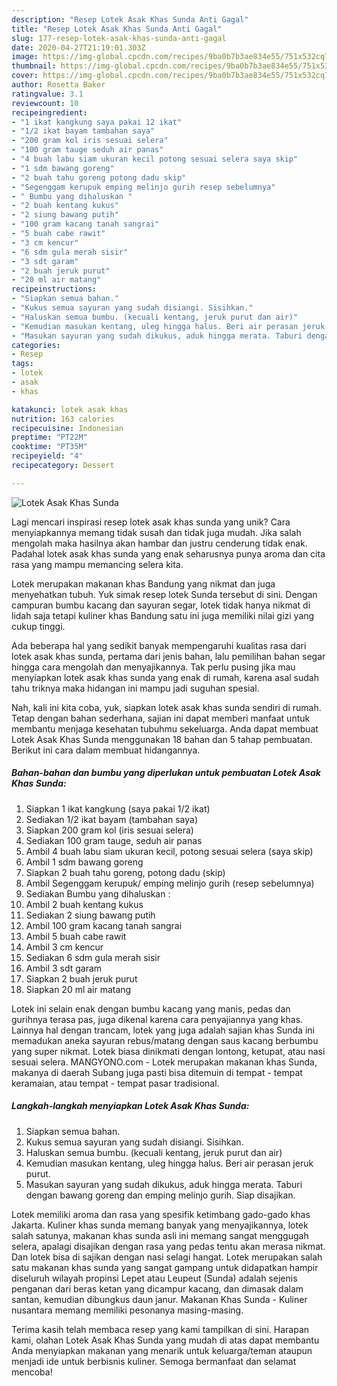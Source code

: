 ```yaml
---
description: "Resep Lotek Asak Khas Sunda Anti Gagal"
title: "Resep Lotek Asak Khas Sunda Anti Gagal"
slug: 177-resep-lotek-asak-khas-sunda-anti-gagal
date: 2020-04-27T21:19:01.303Z
image: https://img-global.cpcdn.com/recipes/9ba0b7b3ae834e55/751x532cq70/lotek-asak-khas-sunda-foto-resep-utama.jpg
thumbnail: https://img-global.cpcdn.com/recipes/9ba0b7b3ae834e55/751x532cq70/lotek-asak-khas-sunda-foto-resep-utama.jpg
cover: https://img-global.cpcdn.com/recipes/9ba0b7b3ae834e55/751x532cq70/lotek-asak-khas-sunda-foto-resep-utama.jpg
author: Rosetta Baker
ratingvalue: 3.1
reviewcount: 10
recipeingredient:
- "1 ikat kangkung saya pakai 12 ikat"
- "1/2 ikat bayam tambahan saya"
- "200 gram kol iris sesuai selera"
- "100 gram tauge seduh air panas"
- "4 buah labu siam ukuran kecil potong sesuai selera saya skip"
- "1 sdm bawang goreng"
- "2 buah tahu goreng potong dadu skip"
- "Segenggam kerupuk emping melinjo gurih resep sebelumnya"
- " Bumbu yang dihaluskan "
- "2 buah kentang kukus"
- "2 siung bawang putih"
- "100 gram kacang tanah sangrai"
- "5 buah cabe rawit"
- "3 cm kencur"
- "6 sdm gula merah sisir"
- "3 sdt garam"
- "2 buah jeruk purut"
- "20 ml air matang"
recipeinstructions:
- "Siapkan semua bahan."
- "Kukus semua sayuran yang sudah disiangi. Sisihkan."
- "Haluskan semua bumbu. (kecuali kentang, jeruk purut dan air)"
- "Kemudian masukan kentang, uleg hingga halus. Beri air perasan jeruk purut."
- "Masukan sayuran yang sudah dikukus, aduk hingga merata. Taburi dengan bawang goreng dan emping melinjo gurih. Siap disajikan."
categories:
- Resep
tags:
- lotek
- asak
- khas

katakunci: lotek asak khas 
nutrition: 163 calories
recipecuisine: Indonesian
preptime: "PT22M"
cooktime: "PT35M"
recipeyield: "4"
recipecategory: Dessert

---
```



![Lotek Asak Khas Sunda](https://img-global.cpcdn.com/recipes/9ba0b7b3ae834e55/751x532cq70/lotek-asak-khas-sunda-foto-resep-utama.jpg)

Lagi mencari inspirasi resep lotek asak khas sunda yang unik? Cara menyiapkannya memang tidak susah dan tidak juga mudah. Jika salah mengolah maka hasilnya akan hambar dan justru cenderung tidak enak. Padahal lotek asak khas sunda yang enak seharusnya punya aroma dan cita rasa yang mampu memancing selera kita.

Lotek merupakan makanan khas Bandung yang nikmat dan juga menyehatkan tubuh. Yuk simak resep lotek Sunda tersebut di sini. Dengan campuran bumbu kacang dan sayuran segar, lotek tidak hanya nikmat di lidah saja tetapi kuliner khas Bandung satu ini juga memiliki nilai gizi yang cukup tinggi.

Ada beberapa hal yang sedikit banyak mempengaruhi kualitas rasa dari lotek asak khas sunda, pertama dari jenis bahan, lalu pemilihan bahan segar hingga cara mengolah dan menyajikannya. Tak perlu pusing jika mau menyiapkan lotek asak khas sunda yang enak di rumah, karena asal sudah tahu triknya maka hidangan ini mampu jadi suguhan spesial.


Nah, kali ini kita coba, yuk, siapkan lotek asak khas sunda sendiri di rumah. Tetap dengan bahan sederhana, sajian ini dapat memberi manfaat untuk membantu menjaga kesehatan tubuhmu sekeluarga. Anda dapat membuat Lotek Asak Khas Sunda menggunakan 18 bahan dan 5 tahap pembuatan. Berikut ini cara dalam membuat hidangannya.

<!--inarticleads1-->

##### Bahan-bahan dan bumbu yang diperlukan untuk pembuatan Lotek Asak Khas Sunda:

1. Siapkan 1 ikat kangkung (saya pakai 1/2 ikat)
1. Sediakan 1/2 ikat bayam (tambahan saya)
1. Siapkan 200 gram kol (iris sesuai selera)
1. Sediakan 100 gram tauge, seduh air panas
1. Ambil 4 buah labu siam ukuran kecil, potong sesuai selera (saya skip)
1. Ambil 1 sdm bawang goreng
1. Siapkan 2 buah tahu goreng, potong dadu (skip)
1. Ambil Segenggam kerupuk/ emping melinjo gurih (resep sebelumnya)
1. Sediakan  Bumbu yang dihaluskan :
1. Ambil 2 buah kentang kukus
1. Sediakan 2 siung bawang putih
1. Ambil 100 gram kacang tanah sangrai
1. Ambil 5 buah cabe rawit
1. Ambil 3 cm kencur
1. Sediakan 6 sdm gula merah sisir
1. Ambil 3 sdt garam
1. Siapkan 2 buah jeruk purut
1. Siapkan 20 ml air matang


Lotek ini selain enak dengan bumbu kacang yang manis, pedas dan gurihnya terasa pas, juga dikenal karena cara penyajiannya yang khas. Lainnya hal dengan trancam, lotek yang juga adalah sajian khas Sunda ini memadukan aneka sayuran rebus/matang dengan saus kacang berbumbu yang super nikmat. Lotek biasa dinikmati dengan lontong, ketupat, atau nasi sesuai selera. MANGYONO.com - Lotek merupakan makanan khas Sunda, makanya di daerah Subang juga pasti bisa ditemuin di tempat - tempat keramaian, atau tempat - tempat pasar tradisional. 

<!--inarticleads2-->

##### Langkah-langkah menyiapkan Lotek Asak Khas Sunda:

1. Siapkan semua bahan.
1. Kukus semua sayuran yang sudah disiangi. Sisihkan.
1. Haluskan semua bumbu. (kecuali kentang, jeruk purut dan air)
1. Kemudian masukan kentang, uleg hingga halus. Beri air perasan jeruk purut.
1. Masukan sayuran yang sudah dikukus, aduk hingga merata. Taburi dengan bawang goreng dan emping melinjo gurih. Siap disajikan.


Lotek memiliki aroma dan rasa yang spesifik ketimbang gado-gado khas Jakarta. Kuliner khas sunda memang banyak yang menyajikannya, lotek salah satunya, makanan khas sunda asli ini memang sangat menggugah selera, apalagi disajikan dengan rasa yang pedas tentu akan merasa nikmat. Dan lotek bisa di sajikan dengan nasi selagi hangat. Lotek merupakan salah satu makanan khas sunda yang sangat gampang untuk didapatkan hampir diseluruh wilayah propinsi Lepet atau Leupeut (Sunda) adalah sejenis penganan dari beras ketan yang dicampur kacang, dan dimasak dalam santan, kemudian dibungkus daun janur. Makanan Khas Sunda - Kuliner nusantara memang memiliki pesonanya masing-masing. 

Terima kasih telah membaca resep yang kami tampilkan di sini. Harapan kami, olahan Lotek Asak Khas Sunda yang mudah di atas dapat membantu Anda menyiapkan makanan yang menarik untuk keluarga/teman ataupun menjadi ide untuk berbisnis kuliner. Semoga bermanfaat dan selamat mencoba!
